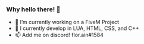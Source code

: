 ### Why hello there! 👋

- 🔭 I’m currently working on a FiveM Project
- 🌱 I currently develop in LUA, HTML, CSS, and C++
- 📫 Add me on discord! flor.ain#1584
